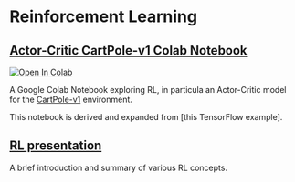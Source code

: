 # Reinforcement Learning

## [Actor-Critic CartPole-v1 Colab Notebook](actor_critic_cartpole_v1.ipynb)

[![Open In Colab](https://colab.research.google.com/assets/colab-badge.svg)](https://colab.research.google.com/github/GioBonvi/MachineLearning/blob/main/RL/actor_critic_cartpole_v1.ipynb)

A Google Colab Notebook exploring RL, in particula an Actor-Critic model for the [CartPole-v1](https://gym.openai.com/envs/CartPole-v1/) environment.

This notebook is derived and expanded from [this TensorFlow example].

## [RL presentation](RL.pdf)

A brief introduction and summary of various RL concepts.
